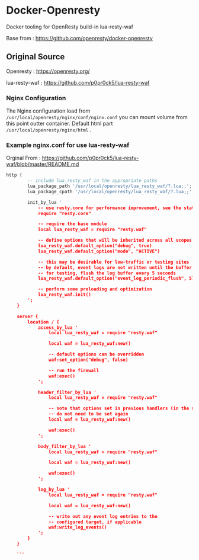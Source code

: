 # Docker-Openresty
Docker tooling for OpenResty build-in lua-resty-waf

Base from : https://github.com/openresty/docker-openresty

## Original Source 

Openresty : https://openresty.org/

lua-resty-waf : https://github.com/p0pr0ck5/lua-resty-waf

### Nginx Configuration 
The Nginx configuration load from `/usr/local/openresty/nginx/conf/nginx.conf` you can mount volume from this point outter container. Default html part `/usr/local/openresty/nginx/html` .

### Example nginx.conf for use lua-resty-waf
Orginal From : https://github.com/p0pr0ck5/lua-resty-waf/blob/master/README.md
```lua
http {
        -- include lua_resty_waf in the appropriate paths
        lua_package_path '/usr/local/openresty/lua_resty_waf/?.lua;;';
        lua_package_cpath '/usr/local/openresty/lua_resty_waf/?.lua;;';

        init_by_lua '
            -- use resty.core for performance improvement, see the status note above
            require "resty.core"

            -- require the base module
            local lua_resty_waf = require "resty.waf"

            -- define options that will be inherited across all scopes
            lua_resty_waf.default_option("debug", true)
            lua_resty_waf.default_option("mode", "ACTIVE")

            -- this may be desirable for low-traffic or testing sites
            -- by default, event logs are not written until the buffer is full
            -- for testing, flush the log buffer every 5 seconds
            lua_resty_waf.default_option("event_log_periodic_flush", 5)

            -- perform some preloading and optimization
            lua_resty_waf.init()
        ';
    }

    server {
        location / {
            access_by_lua '
                local lua_resty_waf = require "resty.waf"

                local waf = lua_resty_waf:new()

                -- default options can be overridden
                waf:set_option("debug", false)

                -- run the firewall
                waf:exec()
            ';

            header_filter_by_lua '
                local lua_resty_waf = require "resty.waf"

                -- note that options set in previous handlers (in the same scope)
                -- do not need to be set again
                local waf = lua_resty_waf:new()

                waf:exec()
            ';

            body_filter_by_lua '
                local lua_resty_waf = require "resty.waf"

                local waf = lua_resty_waf:new()

                waf:exec()
            ';

            log_by_lua '
                local lua_resty_waf = require "resty.waf"

                local waf = lua_resty_waf:new()

                -- write out any event log entries to the
                -- configured target, if applicable
                waf:write_log_events()
            ';
        }
    }
    
    ```
